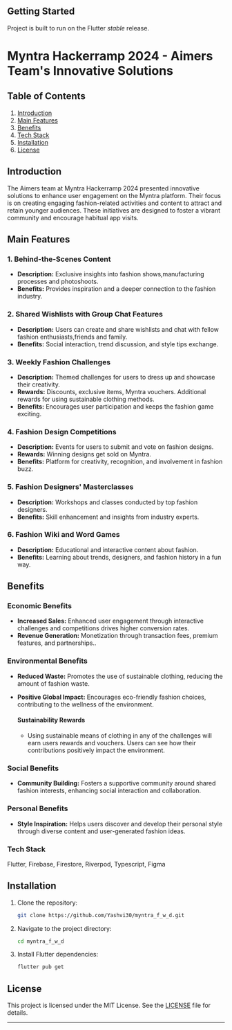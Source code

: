 ## Getting Started

Project is built to run on the Flutter _stable_ release.



# Myntra Hackerramp 2024 - Aimers Team's Innovative Solutions

## Table of Contents
1. [Introduction](#introduction)
2. [Main Features](#main-features)
3. [Benefits](#benefits)
4. [Tech Stack](#tech-stack)
5. [Installation](#installation)
6. [License](#license)

## Introduction

The Aimers team at Myntra Hackerramp 2024 presented innovative solutions to enhance user engagement on the Myntra platform. Their focus is on creating engaging fashion-related activities and content to attract and retain younger audiences. These initiatives are designed to foster a vibrant community and encourage habitual app visits.

## Main Features


### 1. Behind-the-Scenes Content
- **Description:** Exclusive insights into fashion shows,manufacturing processes and photoshoots.
- **Benefits:** Provides inspiration and a deeper connection to the fashion industry.

### 2. Shared Wishlists with Group Chat Features
- **Description:** Users can create and share wishlists and chat with fellow fashion enthusiasts,friends and family.
- **Benefits:** Social interaction, trend discussion, and style tips exchange.

### 3. Weekly Fashion Challenges
- **Description:** Themed challenges for users to dress up and showcase their creativity.
- **Rewards:** Discounts, exclusive items, Myntra vouchers. Additional rewards for using sustainable clothing methods.
- **Benefits:** Encourages user participation and keeps the fashion game exciting.

### 4. Fashion Design Competitions
- **Description:** Events for users to submit and vote on fashion designs.
- **Rewards:** Winning designs get sold on Myntra.
- **Benefits:** Platform for creativity, recognition, and involvement in fashion buzz.

### 5. Fashion Designers' Masterclasses
- **Description:** Workshops and classes conducted by top fashion designers.
- **Benefits:** Skill enhancement and insights from industry experts.

### 6. Fashion Wiki and Word Games
- **Description:** Educational and interactive content about fashion.
- **Benefits:** Learning about trends, designers, and fashion history in a fun way.

## Benefits

### Economic Benefits
- **Increased Sales:** Enhanced user engagement through interactive challenges and competitions drives higher conversion rates.
- **Revenue Generation:** Monetization through transaction fees, premium features, and partnerships..

### Environmental Benefits
- **Reduced Waste:** Promotes the use of sustainable clothing, reducing the amount of fashion waste.
- **Positive Global Impact:** Encourages eco-friendly fashion choices, contributing to the wellness of the environment.

  #### Sustainability Rewards
  * Using sustainable means of clothing in any of the challenges will earn users rewards and vouchers. Users can see how their contributions positively impact the environment.

### Social Benefits
- **Community Building:** Fosters a supportive community around shared fashion interests, enhancing social interaction and collaboration.

### Personal Benefits
- **Style Inspiration:** Helps users discover and develop their personal style through diverse content and user-generated fashion ideas.

### Tech Stack
Flutter, Firebase, Firestore, Riverpod, Typescript, Figma

## Installation

1. Clone the repository:
    ```sh
    git clone https://github.com/Yashvi30/myntra_f_w_d.git
    ```

2. Navigate to the project directory:
    ```sh
    cd myntra_f_w_d
    ```

3. Install Flutter dependencies:
    ```sh
    flutter pub get
    ```


## License

This project is licensed under the MIT License. See the [LICENSE](LICENSE) file for details.

---

